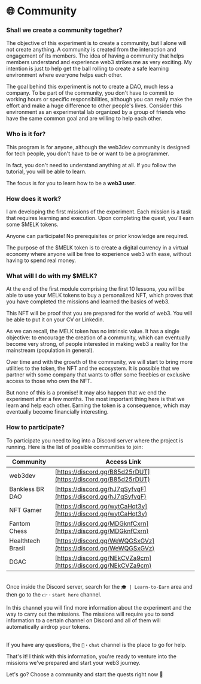 # 🌐 Community

### Shall we create a community together? <a href="#shall-we-create-a-community-together" id="shall-we-create-a-community-together"></a>

The objective of this experiment is to create a community, but I alone will not create anything. A community is created from the interaction and engagement of its members. The idea of having a community that helps members understand and experience web3 strikes me as very exciting. My intention is just to help get the ball rolling to create a safe learning environment where everyone helps each other.

The goal behind this experiment is not to create a DAO, much less a company. To be part of the community, you don't have to commit to working hours or specific responsibilities, although you can really make the effort and make a huge difference to other people's lives. Consider this environment as an experimental lab organized by a group of friends who have the same common goal and are willing to help each other.

### Who is it for? <a href="#who-is-it-for" id="who-is-it-for"></a>

This program is for anyone, although the web3dev community is designed for tech people, you don't have to be or want to be a programmer.

In fact, you don't need to understand anything at all. If you follow the tutorial, you will be able to learn.

The focus is for you to learn how to be a **web3 user**.

### How does it work? <a href="#how-does-it-work" id="how-does-it-work"></a>

I am developing the first missions of the experiment. Each mission is a task that requires learning and execution. Upon completing the quest, you’ll earn some $MELK tokens.

Anyone can participate! No prerequisites or prior knowledge are required.

The purpose of the $MELK token is to create a digital currency in a virtual economy where anyone will be free to experience web3 with ease, without having to spend real money.

### What will I do with my $MELK? <a href="#what-will-i-do" id="what-will-i-do"></a>

At the end of the first module comprising the first 10 lessons, you will be able to use your MELK tokens to buy a personalized NFT, which proves that you have completed the missions and learned the basics of web3.

This NFT will be proof that you are prepared for the world of web3. You will be able to put it on your CV or Linkedin.

As we can recall, the MELK token has no intrinsic value. It has a single objective: to encourage the creation of a community, which can eventually become very strong, of people interested in making web3 a reality for the mainstream (population in general).

Over time and with the growth of the community, we will start to bring more utilities to the token, the NFT and the ecosystem. It is possible that we partner with some company that wants to offer some freebies or exclusive access to those who own the NFT.

But none of this is a promise! It may also happen that we end the experiment after a few months. The most important thing here is that we learn and help each other. Earning the token is a consequence, which may eventually become financially interesting.

### How to participate? <a href="#how-to-paticipate" id="how-to-paticipate"></a>

To participate you need to log into a Discord server where the project is running. Here is the list of possible communities to join:

| Community         | Access Link                                                    |
| ----------------- | -------------------------------------------------------------- |
| web3dev           | [https://discord.gg/B85d25rDUT](https://discord.gg/B85d25rDUT) |
| Bankless BR DAO   | [https://discord.gg/hJ7qSyfvqF](https://discord.gg/hJ7qSyfvqF) |
| NFT Gamer         | [https://discord.gg/wytCaHqt3y](https://discord.gg/wytCaHqt3y) |
| Fantom Chess      | [https://discord.gg/MDGknfCxrn](https://discord.gg/MDGknfCxrn) |
| Healthtech Brasil | [https://discord.gg/WeWQGSxGVz](https://discord.gg/WeWQGSxGVz) |
| DGAC              | [https://discord.gg/NEkCVZa9cm](https://discord.gg/NEkCVZa9cm) |

\
Once inside the Discord server, search for the `🎓 | Learn-to-Earn` area and then go to the `👉・start here` channel.

In this channel you will find more information about the experiment and the way to carry out the missions. The missions will require you to send information to a certain channel on Discord and all of them will automatically airdrop your tokens.

\
If you have any questions, the `💬・chat` channel is the place to go for help.

That's it! I think with this information, you're ready to venture into the missions we've prepared and start your web3 journey.

Let's go? Choose a community and start the quests right now 🚀